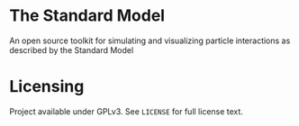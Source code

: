 # The Standard Model

An open source toolkit for simulating and visualizing particle interactions as described by the Standard Model

# Licensing

Project available under GPLv3. See `LICENSE` for full license text.
